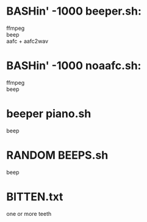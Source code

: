 # BASHin' -1000 beeper.sh:  
ffmpeg  
beep  
aafc + aafc2wav  

# BASHin' -1000 noaafc.sh:  
ffmpeg  
beep  

# beeper piano.sh  
beep  

# RANDOM BEEPS.sh  
beep

# BITTEN.txt
one or more teeth
